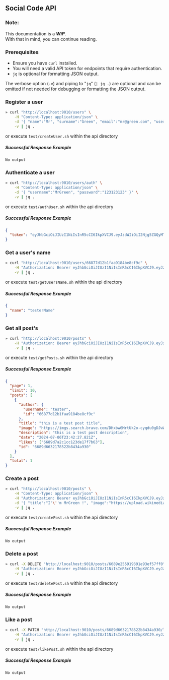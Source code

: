 ## Social Code API

### Note:

This documentation is a **_WiP_**.  
With that in mind, you can continue reading.

### Prerequisites

- Ensure you have `curl` installed.
- You will need a valid API token for endpoints that require authentication.
- `jq` is optional for formatting JSON output.

The verbose option (`-v`) and piping to "`jq`" (`| jq .`) are optional and can be omitted if not needed for debugging or formatting the JSON output.

### Register a user

```sh
» curl "http://localhost:9010/users" \
	-H "Content-Type: application/json" \
	-d '{ "name":"Mr", "surname":"Green", "email":"mr@green.com", "username":"MrGreen", "password":"123123123", "repeatedPassword":"123123123" }' \
	-v | jq .
```

or execute `test/createUser.sh` within the api directory

##### Successful Response Example

`No output`

### Authenticate a user

```sh
» curl "http://localhost:9010/users/auth" \
	-H "Content-Type: application/json" \
	-d '{ "username":"MrGreen", "password":"123123123" }' \
	-v | jq .
```

or execute `test/authUser.sh` within the api directory

##### Successful Response Example

```json
{
  "token": "eyJhbGciOiJIUzI1NiIsInR5cCI6IkpXVCJ9.eyJzdWIiOiI2Njg5ZGQyMTkxOTM5MWU5M2VmNTdmZGYiLCJpYXQiOjE3MjAzMTEzODEsImV4cCI6MTcyMjkwMzM4MX0.S9tdFls6sK5PxXRcqmC62Bk9YC6Yvhrh6MbOW2TeAfA"
}
```

### Get a user's name

```sh
» curl "http://localhost:9010/users/66877d12b1faa9184be8cf9c" \
	-H "Authorization: Bearer eyJhbGciOiJIUzI1NiIsInR5cCI6IkpXVCJ9.eyJzdWIiOiI2Njg5ZGQyMTkxOTM5MWU5M2VmNTdmZGYiLCJpYXQiOjE3MjAzMTE5NDUsImV4cCI6MTcyMjkwMzk0NX0.07JU5qKqWi4rGt2lTGwGsENvMxtCwfO8Q5b9JuXxGRI" \
	-v | jq .
```

or execute `test/getUsersName.sh` within the api directory

##### Successful Response Example

```json
{
  "name": "testerName"
}
```

### Get all post's

```sh
» curl "http://localhost:9010/posts" \
	-H "Authorization: Bearer eyJhbGciOiJIUzI1NiIsInR5cCI6IkpXVCJ9.eyJzdWIiOiI2Njg5ZGQyMTkxOTM5MWU5M2VmNTdmZGYiLCJpYXQiOjE3MjAzMTE5NDUsImV4cCI6MTcyMjkwMzk0NX0.07JU5qKqWi4rGt2lTGwGsENvMxtCwfO8Q5b9JuXxGRI" \
	-v | jq .
```

or execute `test/getPosts.sh` within the api directory

##### Successful Response Example

```json
{
  "page": 1,
  "limit": 10,
  "posts": [
    {
      "author": {
        "username": "tester",
        "id": "66877d12b1faa9184be8cf9c"
      },
      "title": "this is a test post title",
      "image": "https://imgs.search.brave.com/DHxbw6MrtUk2o-cyqdu0gDJwWPgHm2WH4yJzTSfCDvs/rs:fit:860:0:0:0/g:ce/aHR0cHM6Ly9pbWFn/ZXMuZnJlZWltYWdl/cy5jb20vaW1hZ2Vz/L2xhcmdlLXByZXZp/ZXdzLzllOS90ZXN0/LTEtMTQ4NjQ1OC5q/cGc_Zm10",
      "description": "this is a test post description",
      "date": "2024-07-06T23:42:27.821Z",
      "likes": ["6689d7a2c1cc123de17f7b63"],
      "id": "6689d6632178522b8434a930"
    }
  ],
  "total": 1
}
```

### Create a post

```sh
» curl "http://localhost:9010/posts" \
	-H "Content-Type: application/json" \
	-H "Authorization: Bearer eyJhbGciOiJIUzI1NiIsInR5cCI6IkpXVCJ9.eyJzdWIiOiI2Njg5ZGQyMTkxOTM5MWU5M2VmNTdmZGYiLCJpYXQiOjE3MjAzMTE5NDUsImV4cCI6MTcyMjkwMzk0NX0.07JU5qKqWi4rGt2lTGwGsENvMxtCwfO8Q5b9JuXxGRI" \
	-d '{ "title":"I'\''m MrGreen !", "image":"https://upload.wikimedia.org/wikipedia/commons/thumb/8/87/Color_icon_green.png/640px-Color_icon_green.png", "description":"I'\''m an ordinary guy; except... I'\''m green !" }' \
	-v | jq .
```

or execute `test/createPost.sh` within the api directory

##### Successful Response Example

`No output`

### Delete a post

```sh
» curl -X DELETE "http://localhost:9010/posts/6689e255919391e93ef57ff0" \
	-H "Authorization: Bearer eyJhbGciOiJIUzI1NiIsInR5cCI6IkpXVCJ9.eyJzdWIiOiI2Njg5ZGQyMTkxOTM5MWU5M2VmNTdmZGYiLCJpYXQiOjE3MjAzMTE5NDUsImV4cCI6MTcyMjkwMzk0NX0.07JU5qKqWi4rGt2lTGwGsENvMxtCwfO8Q5b9JuXxGRI" \
	-v | jq .
```

or execute `test/deletePost.sh` within the api directory

##### Successful Response Example

`No output`

### Like a post

```sh
» curl -X PATCH "http://localhost:9010/posts/6689d6632178522b8434a930/likes" \
	-H "Authorization: Bearer eyJhbGciOiJIUzI1NiIsInR5cCI6IkpXVCJ9.eyJzdWIiOiI2Njg5ZGQyMTkxOTM5MWU5M2VmNTdmZGYiLCJpYXQiOjE3MjAzMTE5NDUsImV4cCI6MTcyMjkwMzk0NX0.07JU5qKqWi4rGt2lTGwGsENvMxtCwfO8Q5b9JuXxGRI" \
	-v | jq .
```

or execute `test/likePost.sh` within the api directory

##### Successful Response Example

`No output`
